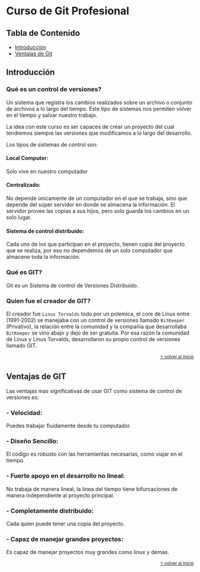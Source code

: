 # Curso de Git Profesional

## Tabla de Contenido

  - [Introducción](#introducción)
  - [Ventajas de Git](#ventajas-de-git)


## Introducción

### Qué es un control de versiones?
  Un sistema que registra los cambios realizados sobre un archivo o conjunto de archivos a lo largo del tiempo. Este tipo de sistemas nos permiten volver en el tiempo y salvar nuestro trabajo.

  La idea con este curso es ser capaces de crear un proyecto del cual tendremos siempre las versiones que modificamos a lo largo del desarrollo.

  Los tipos de sistemas de control son:

#### Local Computer:
  Solo vive en nuestro computador

#### Centralizado:
  No depende únicamente de un computador en el que se trabaja, sino que depende del súper servidor en donde se almacena la información. El servidor provee las copias a sus hijos, pero solo guarda los cambios en un solo lugar.

#### Sistema de control distribuido:
   Cada uno de los que participan en el proyecto, tienen copia del proyecto que se realiza, por eso no dependemos de un solo computador que almacene toda la información.

### Qué es GIT?
  Git es un Sistema de control de Versiones Distribuido.

### Quien fue el creador de GIT?
  El creador fue `Linus Torvalds` todo por un polemica, el core de Linux entre (1991-2002) se manejaba con un control de versiones llamado `BitKeeper` (Privativo), la relación entre la comunidad y la compañia que desarrollaba `BitKeeper` se vino abajo y dejo de ser gratuita. Por esa razón la comunidad de Linux y Linus Torvalds, desarrollaron su propio control de versiones llamado GIT.



<div align="right">
  <small><a href="#tabla-de-contenido">🡡 volver al inicio</a></small>
</div>

## Ventajas de GIT
  Las ventajas mas significativas de usar GIT como sistema de control de versiones es:

### - Velocidad:
  Puedes trabajar fluidamente desde tu computador.

### - Diseño Sencillo:
  El codigo es robusto con las herramientas necesarias, como viajar en el tiempo.

### - Fuerte apoyo en el desarrollo no lineal:
  No trabaja de manera lineal, la linea del tiempo tiene bifurcaciones de manera independiente al proyecto principal.
  
### - Completamente distribuido:
  Cada quien puede tener una copia del proyecto.

### - Capaz de manejar grandes proyectos:
  Es capaz de manejar proyectos muy grandes como linux y demas.


<div align="right">
  <small><a href="#tabla-de-contenido">🡡 volver al inicio</a></small>
</div>